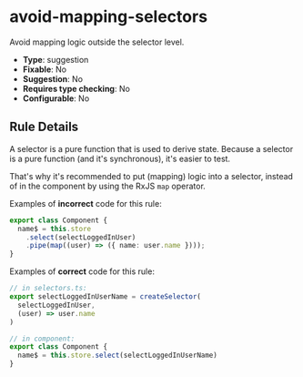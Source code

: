# avoid-mapping-selectors

Avoid mapping logic outside the selector level.

- **Type**: suggestion
- **Fixable**: No
- **Suggestion**: No
- **Requires type checking**: No
- **Configurable**: No

<!-- Everything above this generated, do not edit -->
<!-- MANUAL-DOC:START -->

## Rule Details

A selector is a pure function that is used to derive state.
Because a selector is a pure function (and it's synchronous), it's easier to test.

That's why it's recommended to put (mapping) logic into a selector, instead of in the component by using the RxJS `map` operator.

Examples of **incorrect** code for this rule:

<ngrx-code-example>

```ts
export class Component {
  name$ = this.store
    .select(selectLoggedInUser)
    .pipe(map((user) => ({ name: user.name })));
}
```

</ngrx-code-example>

Examples of **correct** code for this rule:

<ngrx-code-example>

```ts
// in selectors.ts:
export selectLoggedInUserName = createSelector(
  selectLoggedInUser,
  (user) => user.name
)

// in component:
export class Component {
  name$ = this.store.select(selectLoggedInUserName)
}
```

</ngrx-code-example>
